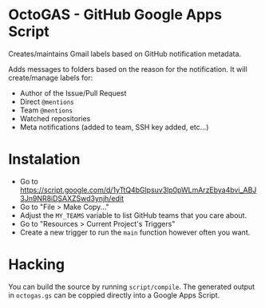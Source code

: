# OctoGAS - GitHub Google Apps Script

Creates/maintains Gmail labels based on GitHub notification metadata.

Adds messages to folders based on the reason for the notification. It will create/manage labels for:

- Author of the Issue/Pull Request
- Direct `@mentions`
- Team `@mentions`
- Watched repositories
- Meta notifications (added to team, SSH key added, etc...)

# Instalation

- Go to https://script.google.com/d/1yTtQ4bGlpsuv3lp0pWLmArzEbya4bvi_ABJ3Jn9NR8iDSAXZSwd3ynjh/edit
- Go to "File > Make Copy..."
- Adjust the `MY_TEAMS` variable to list GitHub teams that you care about.
- Go to "Resources > Current Project's Triggers"
- Create a new trigger to run the `main` function however often you want.

# Hacking

You can build the source by running `script/compile`. The generated output in `octogas.gs` can be coppied directly into a Google Apps Script.
